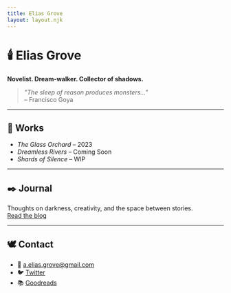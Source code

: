 ```yaml
---
title: Elias Grove
layout: layout.njk
---
```


# 🕯️ Elias Grove

**Novelist. Dream-walker. Collector of shadows.**

> *"The sleep of reason produces monsters..."*  
> – Francisco Goya

---

## 📖 Works

- *The Glass Orchard* – 2023  
- *Dreamless Rivers* – Coming Soon  
- *Shards of Silence* – WIP

---

## ✒️ Journal

Thoughts on darkness, creativity, and the space between stories.  
[Read the blog](./posts/)

---

## 🕊 Contact

- 📧 [a.elias.grove@gmail.com](mailto:a.elias.grove@gmail.com)  
- 🐦 [Twitter](https://twitter.com/eliasgrove)  
- 📚 [Goodreads](https://www.goodreads.com/)
